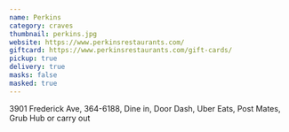 ```yaml
---
name: Perkins
category: craves
thumbnail: perkins.jpg
website: https://www.perkinsrestaurants.com/
giftcard: https://www.perkinsrestaurants.com/gift-cards/
pickup: true
delivery: true
masks: false
masked: true
---
```

3901 Frederick Ave, 364-6188, Dine in, Door Dash, Uber Eats, Post Mates, Grub Hub or carry out